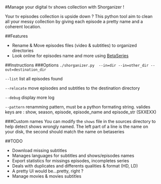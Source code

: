 #Manage your digital tv shows collection with Shorganizer !

Your tv episodes collection is upside down ? 
This python tool aim to clean all your messy collection by giving each episode a pretty name and a coherent location.

##Features
 * Rename & Move episodes files (video & subtitles) to organized directories
 * Look online for episodes name and more using [BetaSeries](http://betaseries.com)

##Instructions
###Options
`./shorganizer.py  --in=dir --in=other_dir --out=destination_dir`

   `--list` list all episodes found

   `--relocate` move episodes and subtitles to the destination directory
   
   `--debug` display more log
   
   `--pattern` renamming pattern, must be a python formating string. valides keys are : show, season,  episode, episode_name and episode_str (SXXEXX)     

###Custom names
You can modify the `shows` file in the sources directory to help detect shows wrongly named.
The left part of a line is the name on your disk, the second should match the name on betaseries

##TODO
 * Download missing subtitles
 * Manages languages for subtitles and shows/episodes names
 * Export statistics for missings episodes, incompletes series
 * Deals with duplicates and differents qualities & format (HD, LD)
 * A pretty UI would be...pretty, right ?
 * Manage movies & movies subtitles
 
 